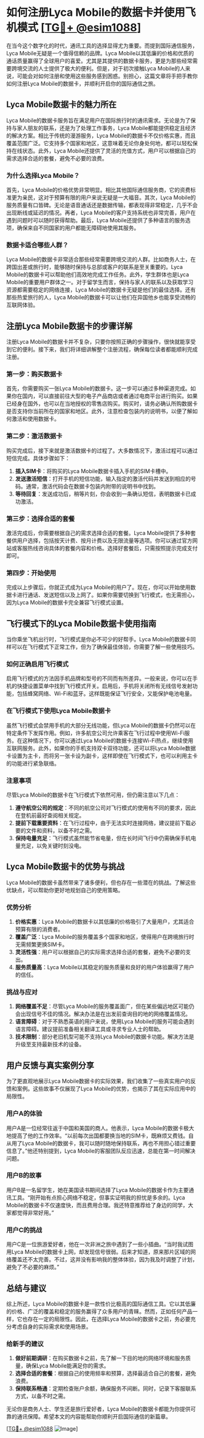 # 如何注册Lyca Mobile的数据卡并使用飞机模式 [[TG💪+ @esim1088](https://t.me/s/esim1088)]

在当今这个数字化的时代，通讯工具的选择显得尤为重要。而提到国际通信服务，Lyca Mobile无疑是一个值得信赖的品牌。Lyca Mobile以其低廉的价格和优质的通话质量赢得了全球用户的喜爱。尤其是其提供的数据卡服务，更是为那些经常需要跨境交流的人士提供了极大的便利。但是，对于初次接触Lyca Mobile的人来说，可能会对如何注册和使用这些服务感到困惑。别担心，这篇文章将手把手教你如何注册Lyca Mobile的数据卡，并顺利开启你的国际通信之旅。

## Lyca Mobile数据卡的魅力所在

Lyca Mobile的数据卡服务旨在满足用户在国际旅行时的通讯需求。无论是为了保持与家人朋友的联系，还是为了处理工作事务，Lyca Mobile都能提供稳定且经济的解决方案。相比于传统的漫游服务，Lyca Mobile的数据卡不仅价格实惠，而且覆盖范围广泛。它支持多个国家和地区，这意味着无论你身处何地，都可以轻松保持在线状态。此外，Lyca Mobile还提供了灵活的充值方式，用户可以根据自己的需求选择合适的套餐，避免不必要的浪费。

### 为什么选择Lyca Mobile？

首先，Lyca Mobile的价格优势非常明显。相比其他国际通信服务商，它的资费标准更为亲民，这对于预算有限的用户来说无疑是一大福音。其次，Lyca Mobile的服务质量有口皆碑。无论是语音通话还是数据传输，都表现得非常稳定，几乎不会出现断线或延迟的情况。再者，Lyca Mobile的客户支持系统也非常完善，用户在遇到问题时可以随时获得帮助。最后，Lyca Mobile还提供了多种语言的服务选项，确保来自不同国家的用户都能无障碍地使用其服务。

### 数据卡适合哪些人群？

Lyca Mobile的数据卡非常适合那些经常需要跨境交流的人群。比如商务人士，在跨国出差或旅行时，能够随时保持与总部或客户的联系是至关重要的。Lyca Mobile的数据卡可以帮助他们高效地完成工作任务。此外，学生群体也是Lyca Mobile的重要用户群体之一。对于留学生而言，保持与家人的联系以及获取学习资源都需要稳定的网络连接，Lyca Mobile的数据卡无疑是他们的最佳选择。还有那些热爱旅行的人，Lyca Mobile的数据卡可以让他们在异国他乡也能享受流畅的互联网体验。

## 注册Lyca Mobile数据卡的步骤详解

注册Lyca Mobile的数据卡并不复杂，只要你按照正确的步骤操作，很快就能享受到它的便利。接下来，我们将详细讲解整个注册流程，确保每位读者都能顺利完成注册。

### 第一步：购买数据卡

首先，你需要购买一张Lyca Mobile的数据卡。这一步可以通过多种渠道完成。如果你在国内，可以直接前往大型的电子产品商店或者通过电商平台进行购买。如果已经身在国外，也可以在当地授权的零售店购买。购买时，请务必确认所购数据卡是否支持你当前所在的国家和地区。此外，注意检查包装内的说明书，以便了解如何激活和使用数据卡。

### 第二步：激活数据卡

购买完成后，接下来就是激活数据卡的过程了。大多数情况下，激活过程可以通过短信完成。具体步骤如下：

1. **插入SIM卡**：将购买的Lyca Mobile数据卡插入手机的SIM卡槽中。
2. **发送激活短信**：打开手机的短信功能，输入指定的激活代码并发送到相应的号码。通常，激活代码会在数据卡包装内附带的说明书中找到。
3. **等待回复**：发送成功后，稍等片刻，你会收到一条确认短信，表明数据卡已成功激活。

### 第三步：选择合适的套餐

激活完成后，你需要根据自己的需求选择合适的套餐。Lyca Mobile提供了多种套餐供用户选择，包括按天计费、按月计费以及无限流量等选项。你可以通过官方网站或客服热线咨询具体的套餐内容和价格。选择好套餐后，只需按照提示完成支付即可。

### 第四步：开始使用

完成以上步骤后，你就正式成为Lyca Mobile的用户了。现在，你可以开始使用数据卡进行通话、发送短信以及上网了。如果你需要切换到飞行模式，也无需担心，因为Lyca Mobile的数据卡完全兼容飞行模式设置。

## 飞行模式下的Lyca Mobile数据卡使用指南

当你乘坐飞机出行时，飞行模式是你必不可少的好帮手。Lyca Mobile的数据卡同样可以在飞行模式下正常工作，但为了确保最佳体验，你需要了解一些使用技巧。

### 如何正确启用飞行模式

启用飞行模式的方法因手机品牌和型号的不同而有所差异。一般来说，你可以在手机的快捷设置菜单中找到飞行模式开关。启用后，手机将关闭所有无线信号发射功能，包括蜂窝网络、Wi-Fi和蓝牙。这样既能保证飞行安全，又能保护电池电量。

### 在飞行模式下使用Lyca Mobile数据卡

虽然飞行模式会禁用手机的大部分无线功能，但Lyca Mobile的数据卡仍然可以在特定条件下发挥作用。例如，许多航空公司允许乘客在飞行过程中使用Wi-Fi服务。在这种情况下，你可以通过Lyca Mobile的数据卡连接Wi-Fi热点，继续使用互联网服务。此外，如果你的手机支持双卡双待功能，还可以将Lyca Mobile数据卡设置为主卡，而将另一张卡设为副卡，这样即使在飞行模式下，也可以利用主卡的功能进行紧急联络。

### 注意事项

尽管Lyca Mobile的数据卡在飞行模式下依然可用，但仍需注意以下几点：

1. **遵守航空公司的规定**：不同的航空公司对飞行模式的使用有不同的要求，因此在登机前最好查阅相关规定。
2. **提前下载重要资料**：在飞行过程中，由于无法实时连接网络，建议提前下载必要的文件和资料，以备不时之需。
3. **保持电量充足**：飞行模式虽然能节省电量，但在长时间飞行中仍需确保手机电量充足，以免关键时刻没电。

## Lyca Mobile数据卡的优势与挑战

Lyca Mobile的数据卡虽然带来了诸多便利，但也存在一些潜在的挑战。了解这些优缺点，可以帮助你更好地规划自己的使用策略。

### 优势分析

1. **价格实惠**：Lyca Mobile的数据卡以其低廉的价格吸引了大量用户，尤其适合预算有限的消费者。
2. **覆盖广泛**：Lyca Mobile的服务覆盖多个国家和地区，使得用户在跨境旅行时无需频繁更换SIM卡。
3. **灵活性强**：用户可以根据自己的实际需求选择合适的套餐，避免不必要的支出。
4. **服务质量高**：Lyca Mobile以其稳定的服务质量和良好的用户体验赢得了用户的信任。

### 挑战与应对

1. **网络覆盖不足**：尽管Lyca Mobile的服务覆盖面广，但在某些偏远地区可能仍会出现信号不佳的情况。解决办法是在出发前查询目的地的网络覆盖情况。
2. **语言障碍**：对于不熟悉英语的用户来说，使用Lyca Mobile的服务可能会遇到语言障碍。建议提前准备相关翻译工具或寻求专业人士的帮助。
3. **技术限制**：部分老旧机型可能不支持Lyca Mobile的数据卡功能。解决方法是升级至支持最新技术的设备。

## 用户反馈与真实案例分享

为了更直观地展示Lyca Mobile数据卡的实际效果，我们收集了一些真实用户的反馈和案例。这些故事不仅展现了Lyca Mobile的优势，也揭示了其在实际应用中的局限性。

### 用户A的体验

用户A是一位经常往返于中国和美国的商人。他表示，Lyca Mobile的数据卡极大地提高了他的工作效率。“以前每次出国都要换当地的SIM卡，既麻烦又费钱。自从用了Lyca Mobile的数据卡，我可以随时随地保持联系，再也不用担心错过重要信息了。”他还特别提到，Lyca Mobile的客服团队反应迅速，总能在第一时间解决问题。

### 用户B的故事

用户B是一名留学生，她在美国读书期间选择了Lyca Mobile的数据卡作为主要通讯工具。“刚开始有点担心网络不稳定，但事实证明我的担忧是多余的。Lyca Mobile的数据卡不仅速度快，而且费用合理。我还特意推荐给了身边的同学，大家都觉得非常好用。”

### 用户C的挑战

用户C是一位旅游爱好者，他在一次非洲之旅中遇到了一些小插曲。“当时我试图用Lyca Mobile的数据卡上网，却发现信号很弱。后来才知道，原来那片区域的网络覆盖还不太完善。不过，这并没有影响我的整体体验，因为我及时调整了计划，避免了不必要的麻烦。”

## 总结与建议

综上所述，Lyca Mobile的数据卡是一款性价比极高的国际通信工具。它以其低廉的价格、广泛的覆盖和稳定的服务赢得了众多用户的青睐。然而，正如任何产品一样，它也存在一定的局限性。因此，在选择Lyca Mobile的数据卡之前，务必要充分考虑自身的实际需求和使用场景。

### 给新手的建议

1. **做好前期调研**：在购买数据卡之前，先了解一下目的地的网络环境和服务质量，确保Lyca Mobile能满足你的需求。
2. **选择合适的套餐**：根据自己的使用频率和预算，选择最适合自己的套餐，避免浪费。
3. **保持联系畅通**：定期检查账户余额，确保服务不间断。同时，记录下客服联系方式，以备不时之需。

无论你是商务人士、学生还是旅行爱好者，Lyca Mobile的数据卡都能为你提供可靠的通讯保障。希望本文的内容能帮助你顺利开启国际通信的新篇章。

[[TG💪+ @esim1088](https://t.me/s/esim1088) ![Image](https://i.postimg.cc/4NQfJmqS/Snipaste-2025-05-13-00-14-12.png)]